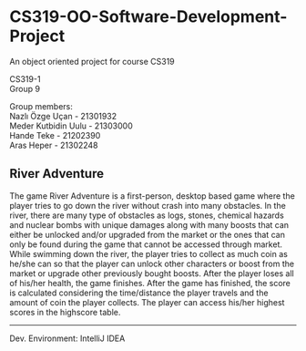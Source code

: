 # CS319-OO-Software-Development-Project
An object oriented project for course CS319


CS319-1  
Group 9  

Group members:  
Nazlı Özge Uçan - 21301932  
Meder Kutbidin Uulu - 21303000  
Hande Teke - 21202390  
Aras Heper - 21302248  

River Adventure
---------------------------------------------------
The game River Adventure is a first-person, desktop based game where the player tries to go down the river without crash into many obstacles. In the river, there are many type of obstacles as logs, stones, chemical hazards and nuclear bombs with unique damages along with many boosts that can either be unlocked and/or upgraded from the market or the ones that can only be found during the game that cannot be accessed through market. While swimming down the river, the player tries to collect as much coin as he/she can so that the player can unlock other characters or boost from the market or upgrade other previously bought boosts. After the player loses all of his/her health, the game finishes. After the game has finished, the score is calculated considering the time/distance the player travels and the amount of coin the player collects. The player can access his/her highest scores in the highscore table.

--------------------------------------------------
Dev. Environment: IntelliJ IDEA

